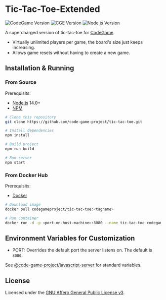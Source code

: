 # Tic-Tac-Toe-Extended

![CodeGame Version](https://img.shields.io/badge/CodeGame-v0.8-orange)
![CGE Version](https://img.shields.io/badge/CGE-v0.4-green)
![Node.js Version](https://img.shields.io/badge/node-%3E%3D%20v14.0-brightgreen)

A supercharged version of tic-tac-toe for [CodeGame](https://code-game.org/).
- Virtually unlimited players per game, the board's size just keeps increasing.
- Allows game resets without having to create a new game.

## Installation & Running

### From Source

Prerequisits:
- [Node.js](https://nodejs.org/) 14.0+
- [NPM](https://npmjs.org/)

```sh
# Clone this repository
git clone https://github.com/code-game-project/tic-tac-toe.git

# Install dependencies
npm install

# Build project
npm run build

# Run server
npm start
```

### From Docker Hub

Prerequisits:
- [Docker](https://docker.com/)

```sh
# Download image
docker pull codegameproject/tic-tac-toe:<tagname>

# Run container
docker run -d -p <port-on-host-machine>:8080 --name tic-tac-toe codegameproject/tic-tac-toe:<tagname>
```

## Environment Variables for Customization

- PORT: Overrides the default port the server listens on. The default is `8080`.

See [@code-game-project/javascript-server](https://github.com/code-game-project/javascript-server#environment-variables-for-customization) for standard variables.

## License

Licensed under the [GNU Affero General Public License v3](./LICENSE).
